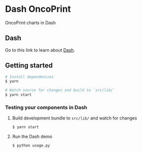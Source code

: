 # Dash OncoPrint

OncoPrint charts in Dash

## Dash

Go to this link to learn about [Dash](https://plot.ly/products/dash/).

## Getting started

```sh
# Install dependencies
$ yarn

# Watch source for changes and build to `src/lib/`
$ yarn start
```

### Testing your components in Dash

1. Build development bundle to `src/lib/` and watch for changes

    ```sh
    $ yarn start
    ```

2. Run the Dash demo

    ```sh
    $ python usage.py
    ```
